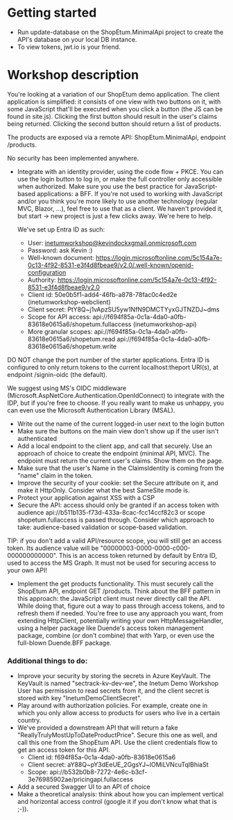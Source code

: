 # Getting started
- Run update-database on the ShopEtum.MinimalApi project to create the API's database on your local DB instance.  
- To view tokens, jwt.io is your friend.

# Workshop description

You're looking at a variation of our ShopEtum demo application.  The client application is simplified: it consists of one view with two buttons on it, with some JavaScript that'll be executed when you click a button (the JS can be found in site.js).  Clicking the first button should result in the user's claims being returned.  Clicking the second button should return a list of products.  

The products are exposed via a remote API: ShopEtum.MinimalApi, endpoint /products.

No security has been implemented anywhere.  

- Integrate with an identity provider, using the code flow + PKCE.  You can use the login button to log in, or make the full controller only accessible when authorized.  Make sure you use the best practice for JavaScript-based applications: a BFF.  If you're not used to working with JavaScript and/or you think you're more likely to use another technology (regular MVC, Blazor, ...), feel free to use that as a client. We haven't provided it, but start -> new project is just a few clicks away.  We're here to help. 

	
	We've set up Entra ID as such:
	- User: inetumworkshop@kevindockxgmail.onmicrosoft.com
	- Password: ask Kevin :)
	- Well-known document: https://login.microsoftonline.com/5c154a7e-0c13-4f92-8531-e3f4d8fbeae9/v2.0/.well-known/openid-configuration
	- Authority: https://login.microsoftonline.com/5c154a7e-0c13-4f92-8531-e3f4d8fbeae9/v2.0
	- Client id: 50e0b5f1-add4-46fb-a878-78fac0c4ed2e (inetumworkshop-webclient)
	- Client secret: PtY8Q~j1vApzSU5yw1NfN9DMCTYyxGJTNZDJ~dms
	- Scope for API access: api://f694f85a-0c1a-4da0-a0fb-83618e0615a6/shopetum.fullaccess (inetumworkshop-api)
	- More granular scopes: api://f694f85a-0c1a-4da0-a0fb-83618e0615a6/shopetum.read api://f694f85a-0c1a-4da0-a0fb-83618e0615a6/shopetum.write
	
DO NOT change the port number of the starter applications.  Entra ID is configured to only return tokens to the current localhost:theport URI(s), at endpoint /signin-oidc (the default).
			
We suggest using MS's OIDC middleware (Microsoft.AspNetCore.Authentication.OpenIdConnect) to integrate with the IDP, but if you're free to choose.  If you really want to make us unhappy, you can even use the Microsoft Authentication Library (MSAL).

- Write out the name of the current logged-in user next to the login button
- Make sure the buttons on the main view don't show up if the user isn't authenticated 
- Add a local endpoint to the client app, and call that securely.  Use an approach of choice to create the endpoint (minimal API, MVC).  The endpoint must return the current user's claims.  Show them on the page.
- Make sure that the user's Name in the ClaimsIdentity is coming from the "name" claim in the token.
- Improve the security of your cookie: set the Secure attribute on it, and make it HttpOnly.  Consider what the best SameSite mode is.  
- Protect your application against XSS with a CSP
- Secure the API: access should only be granted if an access token with audience api://b511b135-f73d-433a-8cac-fcc14ccf82c3 or scope shopetum.fullaccess is passed through. Consider which approach to take: audience-based validation or scope-based validation.

TIP: if you don't add a valid API/resource scope, you will still get an access token.  Its audience value will be "00000003-0000-0000-c000-000000000000".  This is an access token returned by default by Entra ID, used to access the MS Graph.  It must not be used for securing access to your own API!

- Implement the get products functionality. This must securely call the ShopEtum API, endpoint GET /products.  Think about the BFF pattern in this approach: the JavaScript client must never directly call the API.  While doing that, figure out a way to pass through access tokens, and to refresh them if needed.  You're free to use any approach you want, from extending HttpClient, potentially writing your own HttpMessageHandler, using a helper package like Duende's access token management package, combine (or don't combine) that with Yarp, or even use the full-blown Duende.BFF package. 

### Additional things to do: 
- Improve your security by storing the secrets in Azure KeyVault.  The KeyVault is named "sectrack-kv-dev-we", the Inetum Demo Workshop User has permission to read secrets from it, and the client secret is stored with key "InetumDemoClientSecret".
- Play around with authorization policies.  For example, create one in which you only allow access to products for users who live in a certain country. 
- We've provided a downstream API that will return a fake "ReallyTrulyMostUpToDateProductPrice". Secure this one as well, and call this one from the ShopEtum API.  Use the client credentials flow to get an access token for this API.  
	- Client id: f694f85a-0c1a-4da0-a0fb-83618e0615a6
	- Client secret: aY88Q~pY3dEeUE_2GgsYJ~lOMiLVNcuTqIBhiaSt
	- Scope: api://b532b0b8-7272-4e6c-b3cf-3e76985902ae/pricingapi.fullaccess
- Add a secured Swagger UI to an API of choice
- Make a theoretical analysis: think about how you can implement vertical and horizontal access control (google it if you don't know what that is ;-)).  